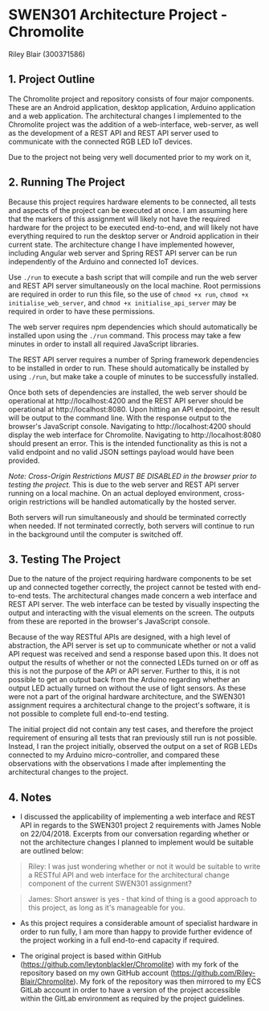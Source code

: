 # SWEN301 Architecture Project - Chromolite
Riley Blair (300371586)

## 1. Project Outline

The Chromolite project and repository consists of four major components. These are an Android application, desktop application, Arduino application and a web application. The architectural changes I implemented to the Chromolite project was the addition of a web-interface, web-server, as well as the development of a REST API and REST API server used to communicate with the connected RGB LED IoT devices.

Due to the project not being very well documented prior to my work on it,

## 2. Running The Project

Because this project requires hardware elements to be connected, all tests and aspects of the project can be executed at once. I am assuming here that the markers of this assignment will likely not have the required hardware for the project to be executed end-to-end, and will likely not have everything required to run the desktop server or Android application in their current state. The architecture change I have implemented however, including Angular web server and Spring REST API server can be run independently of the Arduino and connected IoT devices.

Use `./run` to execute a bash script that will compile and run the web server and REST API server simultaneously on the local machine. Root permissions are required in order to run this file, so the use of `chmod +x run`, `chmod +x initialise_web_server`, and `chmod +x initialise_api_server` may be required in order to have these permissions.

The web server requires npm dependencies which should automatically be installed upon using the `./run` command. This process may take a few minutes in order to install all required JavaScript libraries.

The REST API server requires a number of Spring framework dependencies to be installed in order to run. These should automatically be installed by using `./run`, but make take a couple of minutes to be successfully installed.

Once both sets of dependencies are installed, the web server should be operational at http://localhost:4200 and the REST API server should be operational at http://localhost:8080. Upon hitting an API endpoint, the result will be output to the command line. With the response output to the browser's JavaScript console. Navigating to http://localhost:4200 should display the web interface for Chromolite. Navigating to http://localhost:8080 should present an error. This is the intended functionality as this is not a valid endpoint and no valid JSON settings payload would have been provided.

*Note: Cross-Origin Restrictions MUST BE DISABLED in the browser prior to testing the project.* This is due to the web server and REST API server running on a local machine. On an actual deployed environment, cross-origin restrictions will be handled automatically by the hosted server.

Both servers will run simultaneously and should be terminated correctly when needed. If not terminated correctly, both servers will continue to run in the background until the computer is switched off.

## 3. Testing The Project

Due to the nature of the project requiring hardware components to be set up and connected together correctly, the project cannot be tested with end-to-end tests. The architectural changes made concern a web interface and REST API server. The web interface can be tested by visually inspecting the output and interacting with the visual elements on the screen. The outputs from these are reported in the browser's JavaScript console.

Because of the way RESTful APIs are designed, with a high level of abstraction, the API server is set up to communicate whether or not a valid API request was received and send a response based upon this. It does not output the results of whether or not the connected LEDs turned on or off as this is not the purpose of the API or API server. Further to this, it is not possible to get an output back from the Arduino regarding whether an output LED actually turned on without the use of light sensors. As these were not a part of the original hardware architecture, and the SWEN301 assignment requires a architectural change to the project's software, it is not possible to complete full end-to-end testing.

The initial project did not contain any test cases, and therefore the project requirement of ensuring all tests that ran previously still run is not possible. Instead, I ran the project initially, observed the output on a set of RGB LEDs connected to my Arduino micro-controller, and compared these observations with the observations I made after implementing the architectural changes to the project.

## 4. Notes

* I discussed the applicability of implementing a web interface and REST API in regards to the SWEN301 project 2 requirements with James Noble on 22/04/2018. Excerpts from our conversation regarding whether or not the architecture changes I planned to implement would be suitable are outlined below:

> Riley: I was just wondering whether or not it would be suitable to write a RESTful API and web interface for the architectural change component of the current SWEN301 assignment?

> James: Short answer is yes - that kind of thing is a good approach to this project, as long as it's manageable for you.

* As this project requires a considerable amount of specialist hardware in order to run fully, I am more than happy to provide further evidence of the project working in a full end-to-end capacity if required.

* The original project is based within GitHub (https://github.com/leytonblackler/Chromolite) with my fork of the repository based on my own GitHub account (https://github.com/Riley-Blair/Chromolite). My fork of the repository was then mirrored to my ECS GitLab account in order to have a version of the project accessible within the GitLab environment as required by the project guidelines.
